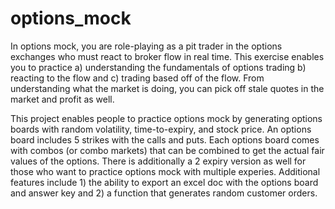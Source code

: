 # options_mock
In options mock, you are role-playing as a pit trader in the options exchanges who must react to broker flow in real time. This exercise enables you to practice a) understanding the fundamentals of options trading b) reacting to the flow and c) trading based off of the flow. From understanding what the market is doing, you can pick off stale quotes in the market and profit as well. 

This project enables people to practice options mock by generating options boards with random volatility, time-to-expiry, and stock price. An options board includes 5 strikes with the calls and puts. Each options board comes with combos (or combo markets) that can be combined to get the actual fair values of the options. There is additionally a 2 expiry version as well for those who want to practice options mock with multiple experies. Additional features include 1) the ability to export an excel doc with the options board and answer key and 2) a function that generates random customer orders.
